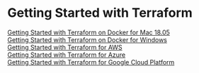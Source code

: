 # Getting Started with Terraform

[Getting Started with Terraform on Docker for Mac 18.05](https://github.com/ajeetraina/docker101/blob/master/automation/terraform/macOS/README.md)<br>
[Getting Started with Terraform on Docker for Windows]()<br>
[Getting Started with Terraform for AWS]()<br>
[Getting Started with Terraform for Azure]()<br>
[Getting Started with Terraform for Google Cloud Platform]()<br>
